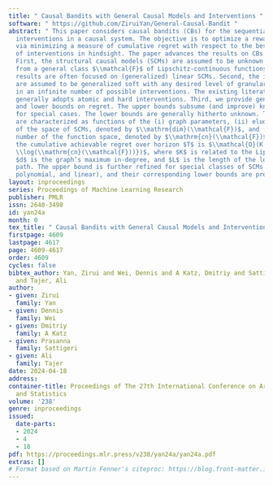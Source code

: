 ```yaml
---
title: " Causal Bandits with General Causal Models and Interventions "
software: " https://github.com/ZiruiYan/General-Causal-Bandit "
abstract: " This paper considers causal bandits (CBs) for the sequential design of
  interventions in a causal system. The objective is to optimize a reward function
  via minimizing a measure of cumulative regret with respect to the best sequence
  of interventions in hindsight. The paper advances the results on CBs in three directions.
  First, the structural causal models (SCMs) are assumed to be unknown and drawn arbitrarily
  from a general class $\\mathcal{F}$ of Lipschitz-continuous functions. Existing
  results are often focused on (generalized) linear SCMs. Second, the interventions
  are assumed to be generalized soft with any desired level of granularity, resulting
  in an infinite number of possible interventions. The existing literature, in contrast,
  generally adopts atomic and hard interventions. Third, we provide general upper
  and lower bounds on regret. The upper bounds subsume (and improve) known bounds
  for special cases. The lower bounds are generally hitherto unknown. These bounds
  are characterized as functions of the (i) graph parameters, (ii) eluder dimension
  of the space of SCMs, denoted by $\\mathrm{dim}(\\mathcal{F})$, and (iii) the covering
  number of the function space, denoted by $\\mathrm{cn}(\\mathcal{F})$. Specifically,
  the cumulative achievable regret over horizon $T$ is $\\mathcal{O}(K d^{L-1}\\sqrt{T\\,\\mathrm{dim}(\\mathcal{F})
  \\log(\\mathrm{cn}(\\mathcal{F}))})$, where $K$ is related to the Lipschitz constants,
  $d$ is the graph’s maximum in-degree, and $L$ is the length of the longest causal
  path. The upper bound is further refined for special classes of SCMs (neural network,
  polynomial, and linear), and their corresponding lower bounds are provided. "
layout: inproceedings
series: Proceedings of Machine Learning Research
publisher: PMLR
issn: 2640-3498
id: yan24a
month: 0
tex_title: " Causal Bandits with General Causal Models and Interventions "
firstpage: 4609
lastpage: 4617
page: 4609-4617
order: 4609
cycles: false
bibtex_author: Yan, Zirui and Wei, Dennis and A Katz, Dmitriy and Sattigeri, Prasanna
  and Tajer, Ali
author:
- given: Zirui
  family: Yan
- given: Dennis
  family: Wei
- given: Dmitriy
  family: A Katz
- given: Prasanna
  family: Sattigeri
- given: Ali
  family: Tajer
date: 2024-04-18
address:
container-title: Proceedings of The 27th International Conference on Artificial Intelligence
  and Statistics
volume: '238'
genre: inproceedings
issued:
  date-parts:
  - 2024
  - 4
  - 18
pdf: https://proceedings.mlr.press/v238/yan24a/yan24a.pdf
extras: []
# Format based on Martin Fenner's citeproc: https://blog.front-matter.io/posts/citeproc-yaml-for-bibliographies/
---
```

